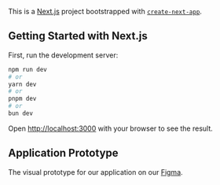 This is a [Next.js](https://nextjs.org) project bootstrapped with [`create-next-app`](https://nextjs.org/docs/app/api-reference/cli/create-next-app).

## Getting Started with Next.js

First, run the development server:

```bash
npm run dev
# or
yarn dev
# or
pnpm dev
# or
bun dev
```

Open [http://localhost:3000](http://localhost:3000) with your browser to see the result.

## Application Prototype

The visual prototype for our application on our [Figma](https://www.figma.com/design/f3IkGwRl4ReTVSVxmLTMYB/Starling-vox--Copy-?t=bB4PMe3ZLMiEpDdZ-1). 
